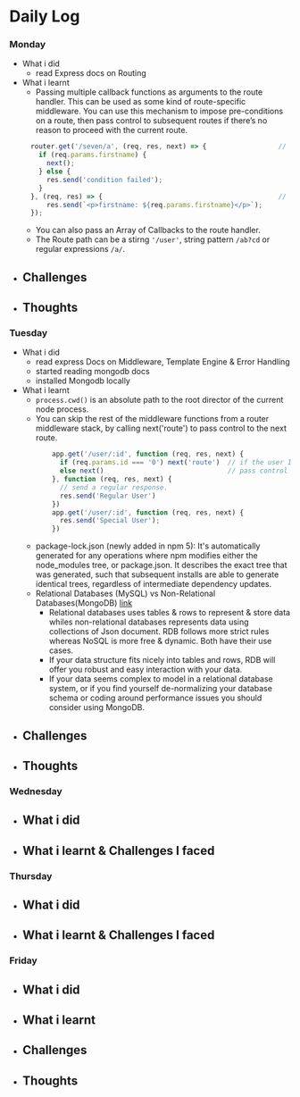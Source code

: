 # Daily Log

### Monday
- What i did
  - read Express docs on Routing
- What i learnt
  - Passing multiple callback functions as arguments to the route handler. This can be used as some kind of route-specific middleware. You can use this mechanism to impose pre-conditions on a route, then pass control to subsequent routes if there’s no reason to proceed with the current route.
  ```javascript
    router.get('/seven/a', (req, res, next) => {                  // route-specific middleware
      if (req.params.firstname) {
        next();
      } else {
        res.send('condition failed');
      }
    }, (req, res) => {                                            // actual handler/controller
        res.send(`<p>firstname: ${req.params.firstname}</p>`);  
    });
  ```
  - You can also pass an Array of Callbacks to the route handler.
  - The Route path can be a stirng `'/user'`, string pattern `/ab?cd` or regular expressions `/a/`.
- Challenges
  - 
- Thoughts
  -

### Tuesday
- What i did
  - read express Docs on Middleware, Template Engine & Error Handling
  - started reading mongodb docs
  - installed Mongodb locally
- What i learnt
  - `process.cwd()` is an absolute path to the root director of the current node process.
  - You can skip the rest of the middleware functions from a router middleware stack, by calling
    next('route') to pass control to the next route.
    ```javascript
        app.get('/user/:id', function (req, res, next) {
          if (req.params.id === '0') next('route')  // if the user ID is 0, skip to the next route
          else next()                               // pass control to the next middleware function in this stack
        }, function (req, res, next) {
          // send a regular response.
          res.send('Regular User')
        })
        app.get('/user/:id', function (req, res, next) {
          res.send('Special User');
        })
     ```
  - package-lock.json (newly added in npm 5): It's automatically generated for any operations where npm modifies either the node_modules tree, or package.json. It describes the exact tree that was generated, such that subsequent installs are able to generate identical trees, regardless of intermediate dependency updates.
  - Relational Databases (MySQL) vs Non-Relational Databases(MongoDB) [link](https://www.neonrain.com/blog/mysql-vs-mongodb-looking-at-relational-and-non-relational-databases/)
    - Relational databases uses tables & rows to represent & store data whiles non-relational databases represents data using collections of Json document. RDB follows more strict rules whereas NoSQL is more free & dynamic. Both have their use cases.
    - If your data structure fits nicely into tables and rows, RDB will offer you robust and easy interaction with your data.
    - If your data seems complex to model in a relational database system, or if you find yourself de-normalizing your database schema or coding around performance issues you should consider using MongoDB.
- Challenges
  -
- Thoughts
  -

### Wednesday
- What i did
  - 
- What i learnt & Challenges I faced
  - 

### Thursday
- What i did
  - 
- What i learnt & Challenges I faced
  - 


### Friday
- What i did
  -
- What i learnt
  -
- Challenges
  -
- Thoughts
  -
